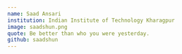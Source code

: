 ```yaml
---
name: Saad Ansari
institution: Indian Institute of Technology Kharagpur
image: saadshun.png
quote: Be better than who you were yesterday.
github: saadshun
---
```


